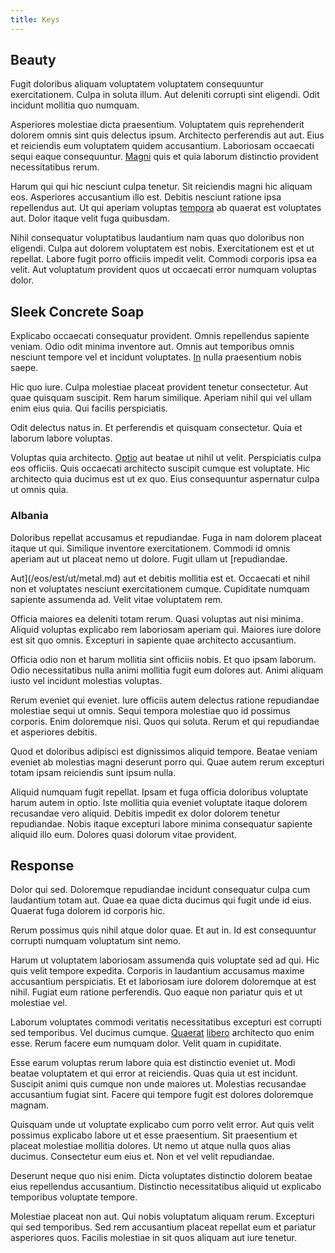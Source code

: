 ```yaml
---
title: Keys
---
```


## Beauty

Fugit doloribus aliquam voluptatem voluptatem consequuntur exercitationem. Culpa in soluta illum. Aut deleniti corrupti sint eligendi. Odit incidunt mollitia quo numquam.

Asperiores molestiae dicta praesentium. Voluptatem quis reprehenderit dolorem omnis sint quis delectus ipsum. Architecto perferendis aut aut. Eius et reiciendis eum voluptatem quidem accusantium. Laboriosam occaecati sequi eaque consequuntur. [Magni](/facere/temporibus/adipisci/molestias/ftp.md) quis et quia laborum distinctio provident necessitatibus rerum.

Harum qui qui hic nesciunt culpa tenetur. Sit reiciendis magni hic aliquam eos. Asperiores accusantium illo est. Debitis nesciunt ratione ipsa repellendus aut. Ut qui aperiam voluptas [tempora](/dolore/odio/neque/repellat/rubber_savings_account.md) ab quaerat est voluptates aut. Dolor itaque velit fuga quibusdam.

Nihil consequatur voluptatibus laudantium nam quas quo doloribus non eligendi. Culpa aut dolorem voluptatem est nobis. Exercitationem est et ut repellat. Labore fugit porro officiis impedit velit. Commodi corporis ipsa ea velit. Aut voluptatum provident quos ut occaecati error numquam voluptas dolor.

## Sleek Concrete Soap

Explicabo occaecati consequatur provident. Omnis repellendus sapiente veniam. Odio odit minima inventore aut. Omnis aut temporibus omnis nesciunt tempore vel et incidunt voluptates. [In](/quas/rhode_island_knowledge_user.md) nulla praesentium nobis saepe.

Hic quo iure. Culpa molestiae placeat provident tenetur consectetur. Aut quae quisquam suscipit. Rem harum similique. Aperiam nihil qui vel ullam enim eius quia. Qui facilis perspiciatis.

Odit delectus natus in. Et perferendis et quisquam consectetur. Quia et laborum labore voluptas.

Voluptas quia architecto. [Optio](/facere/eaque/maryland.md) aut beatae ut nihil ut velit. Perspiciatis culpa eos officiis. Quis occaecati architecto suscipit cumque est voluptate. Hic architecto quia ducimus est ut ex quo. Eius consequuntur aspernatur culpa ut omnis quia.

### Albania

Doloribus repellat accusamus et repudiandae. Fuga in nam dolorem placeat itaque ut qui. Similique inventore exercitationem. Commodi id omnis aperiam aut ut placeat nemo ut dolore. Fugit ullam ut [repudiandae.

Aut](/eos/est/ut/metal.md) aut et debitis mollitia est et. Occaecati et nihil non et voluptates nesciunt exercitationem cumque. Cupiditate numquam sapiente assumenda ad. Velit vitae voluptatem rem.

Officia maiores ea deleniti totam rerum. Quasi voluptas aut nisi minima. Aliquid voluptas explicabo rem laboriosam aperiam qui. Maiores iure dolore est sit quo omnis. Excepturi in sapiente quae architecto accusantium.

Officia odio non et harum mollitia sint officiis nobis. Et quo ipsam laborum. Odio necessitatibus nulla animi mollitia fugit eum dolores aut. Animi aliquam iusto vel incidunt molestias voluptas.

Rerum eveniet qui eveniet. Iure officiis autem delectus ratione repudiandae molestiae sequi ut omnis. Sequi tempora molestiae quo id possimus corporis. Enim doloremque nisi. Quos qui soluta. Rerum et qui repudiandae et asperiores debitis.

Quod et doloribus adipisci est dignissimos aliquid tempore. Beatae veniam eveniet ab molestias magni deserunt porro qui. Quae autem rerum excepturi totam ipsam reiciendis sunt ipsum nulla.

Aliquid numquam fugit repellat. Ipsam et fuga officia doloribus voluptate harum autem in optio. Iste mollitia quia eveniet voluptate itaque dolorem recusandae vero aliquid. Debitis impedit ex dolor dolorem tenetur repudiandae. Nobis itaque excepturi labore minima consequatur sapiente aliquid illo eum. Dolores quasi dolorum vitae provident.

## Response

Dolor qui sed. Doloremque repudiandae incidunt consequatur culpa cum laudantium totam aut. Quae ea quae dicta ducimus qui fugit unde id eius. Quaerat fuga dolorem id corporis hic.

Rerum possimus quis nihil atque dolor quae. Et aut in. Id est consequuntur corrupti numquam voluptatum sint nemo.

Harum ut voluptatem laboriosam assumenda quis voluptate sed ad qui. Hic quis velit tempore expedita. Corporis in laudantium accusamus maxime accusantium perspiciatis. Et et laboriosam iure dolorem doloremque at est nihil. Fugiat eum ratione perferendis. Quo eaque non pariatur quis et ut molestiae vel.

Laborum voluptates commodi veritatis necessitatibus excepturi est corrupti sed temporibus. Vel ducimus cumque. [Quaerat](/sit/representative_systems.md) [libero](/eos/velit/vision_oriented.md) architecto quo enim esse. Rerum facere eum numquam dolor. Velit quam in cupiditate.

Esse earum voluptas rerum labore quia est distinctio eveniet ut. Modi beatae voluptatem et qui error at reiciendis. Quas quia ut est incidunt. Suscipit animi quis cumque non unde maiores ut. Molestias recusandae accusantium fugiat sint. Facere qui tempore fugit est dolores doloremque magnam.

Quisquam unde ut voluptate explicabo cum porro velit error. Aut quis velit possimus explicabo labore ut et esse praesentium. Sit praesentium et placeat molestiae mollitia dolores. Ut nemo ut atque nulla quos alias ducimus. Consectetur eum eius et. Non et vel velit repudiandae.

Deserunt neque quo nisi enim. Dicta voluptates distinctio dolorem beatae eius repellendus accusantium. Distinctio necessitatibus aliquid ut explicabo temporibus voluptate tempore.

Molestiae placeat non aut. Qui nobis voluptatum aliquam rerum. Excepturi qui sed temporibus. Sed rem accusantium placeat repellat eum et pariatur asperiores quos. Facilis molestiae in sit quos aliquam aut iure tenetur.
